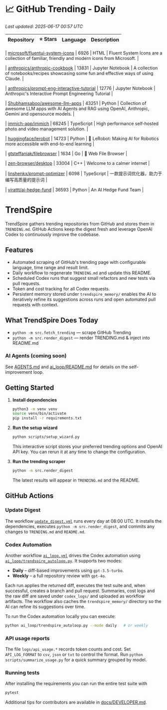 <!-- TRENDING_START -->
# 📈 GitHub Trending - Daily

_Last updated: 2025-06-17 00:57 UTC_

| Repository | ⭐ Stars | Language | Description |
|------------|--------:|----------|-------------|

| [microsoft/fluentui-system-icons](https://github.com/microsoft/fluentui-system-icons) | 6926 | HTML | Fluent System Icons are a collection of familiar, friendly and modern icons from Microsoft. |

| [anthropics/anthropic-cookbook](https://github.com/anthropics/anthropic-cookbook) | 13831 | Jupyter Notebook | A collection of notebooks/recipes showcasing some fun and effective ways of using Claude. |

| [anthropics/prompt-eng-interactive-tutorial](https://github.com/anthropics/prompt-eng-interactive-tutorial) | 12776 | Jupyter Notebook | Anthropic's Interactive Prompt Engineering Tutorial |

| [Shubhamsaboo/awesome-llm-apps](https://github.com/Shubhamsaboo/awesome-llm-apps) | 43251 | Python | Collection of awesome LLM apps with AI Agents and RAG using OpenAI, Anthropic, Gemini and opensource models. |

| [immich-app/immich](https://github.com/immich-app/immich) | 68245 | TypeScript | High performance self-hosted photo and video management solution. |

| [huggingface/lerobot](https://github.com/huggingface/lerobot) | 14723 | Python | 🤗 LeRobot: Making AI for Robotics more accessible with end-to-end learning |

| [gtsteffaniak/filebrowser](https://github.com/gtsteffaniak/filebrowser) | 1634 | Go | 📂 Web File Browser |

| [zen-browser/desktop](https://github.com/zen-browser/desktop) | 33004 | C++ | Welcome to a calmer internet |

| [linshenkx/prompt-optimizer](https://github.com/linshenkx/prompt-optimizer) | 6098 | TypeScript | 一款提示词优化器，助力于编写高质量的提示词 |

| [virattt/ai-hedge-fund](https://github.com/virattt/ai-hedge-fund) | 36593 | Python | An AI Hedge Fund Team |
<!-- TRENDING_END -->

# TrendSpire

TrendSpire gathers trending repositories from GitHub and stores them in `TRENDING.md`. GitHub Actions keep the digest fresh and leverage OpenAI Codex to continuously improve the codebase.

## Features

- Automated scraping of GitHub's trending page with configurable language, time range and result limit.
- Daily workflow to regenerate `TRENDING.md` and update this README.
- Scheduled Codex runs that suggest small refactors and new tests via pull requests.
- Token and cost tracking for all Codex requests.
- Persistent memory stored under `trendspire_memory/` enables the AI to
  iteratively refine its suggestions across runs and open automated pull
  requests with context.

## What TrendSpire Does Today

- `python -m src.fetch_trending` — scrape GitHub Trending
- `python -m src.render_digest` — render TRENDING.md & inject into README.md

### AI Agents (coming soon)
See [AGENTS.md](./AGENTS.md) and [ai_loop/README.md](./ai_loop/README.md) for details on the self-improvement loop.

## Getting Started

1. **Install dependencies**
   ```bash
   python3 -m venv venv
   source venv/bin/activate
   pip install -r requirements.txt
   ```

2. **Run the setup wizard**
   ```bash
   python scripts/setup_wizard.py
   ```
   This interactive script stores your preferred trending options and OpenAI API key.
   You can rerun it at any time to change the configuration.

3. **Run the trending scraper**
   ```bash
   python -m src.render_digest
   ```
   The latest results will appear in `TRENDING.md` and the README.


## GitHub Actions

### Update Digest

The workflow [`update_digest.yml`](.github/workflows/update_digest.yml) runs every day at 08:00 UTC. It installs the dependencies, executes `python -m src.render_digest`, and commits any changes to `TRENDING.md` and `README.md`.

### Codex Automation

Another workflow [`ai_loop.yml`](.github/workflows/ai_loop.yml) drives the Codex automation using [`ai_loop/trendspire_autoloop.py`](ai_loop/trendspire_autoloop.py). It supports two modes:

- **Daily** – diff-based improvements using `gpt-3.5-turbo`.
- **Weekly** – a full repository review with `gpt-4o`.

Each run applies the returned diff, executes the test suite and, when successful, creates a branch and pull request. Summaries, cost logs and the raw diff are saved under `codex_logs/` and uploaded as workflow artifacts. The workflow also caches the `trendspire_memory/` directory so the AI can refine its suggestions over time.

To run the Codex automation locally you can execute:

```bash
python ai_loop/trendspire_autoloop.py --mode daily   # or weekly
```

### API usage reports

The file `logs/api_usage.*` records token counts and cost. Set `API_LOG_FORMAT`
to `csv`, `json` or `txt` to control the format. Run `python
scripts/summarize_usage.py` for a quick summary grouped by model.

### Running tests

After installing the requirements you can run the entire test suite with

```bash
pytest
```

Additional tips for contributors are available in
[docs/DEVELOPER.md](docs/DEVELOPER.md).
